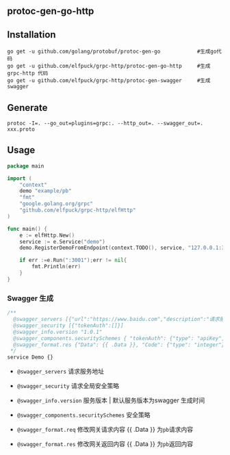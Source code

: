 ## protoc-gen-go-http

## Installation
```shell script
go get -u github.com/golang/protobuf/protoc-gen-go            #生成go代码
go get -u github.com/elfpuck/grpc-http/protoc-gen-go-http     #生成grpc-http 代码
go get -u github.com/elfpuck/grpc-http/protoc-gen-swagger     #生成swagger
```

## Generate
```shell script
protoc -I=. --go_out=plugins=grpc:. --http_out=. --swagger_out=. xxx.proto
```

## Usage
```go
package main

import (
	"context"
	demo "example/pb"
	"fmt"
	"google.golang.org/grpc"
	"github.com/elfpuck/grpc-http/elfHttp"
)

func main() {
	e := elfHttp.New()
	service := e.Service("demo")
	demo.RegisterDemoFromEndpoint(context.TODO(), service, "127.0.0.1:3000", grpc.WithInsecure())

	if err :=e.Run(":3001");err != nil{
		fmt.Println(err)
	}
}
```

### Swagger 生成
```proto
/**
  @swagger_servers [{"url":"https://www.baidu.com","description":"请求服务地址"}]
  @swagger_security [{"tokenAuth":[]}]
  @swagger_info.version "1.0.1"
  @swagger_components.securitySchemes { "tokenAuth": {"type": "apiKey", "in": "cookie", "name":"token"}}
  @swagger_format.res {"Data": {{ .Data }}, "Code": {"type": "integer"}, "Message": {"type": "string"}
 */
service Demo {}
```
* `@swagger_servers` 请求服务地址

* `@swagger_security` 请求全局安全策略

* `@swagger_info.version` 服务版本 | 默认服务版本为swagger 生成时间

* `@swagger_components.securitySchemes` 安全策略

* `@swagger_format.req` 修改网关请求内容  {{ .Data }} 为`pb`请求内容

* `@swagger_format.res` 修改网关返回内容  {{ .Data }} 为`pb`返回内容
